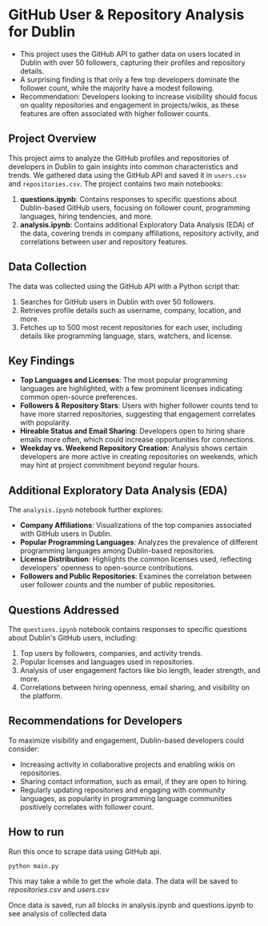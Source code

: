 # GitHub User & Repository Analysis for Dublin

- This project uses the GitHub API to gather data on users located in Dublin with over 50 followers, capturing their profiles and repository details.
- A surprising finding is that only a few top developers dominate the follower count, while the majority have a modest following.
- Recommendation: Developers looking to increase visibility should focus on quality repositories and engagement in projects/wikis, as these features are often associated with higher follower counts.

## Project Overview

This project aims to analyze the GitHub profiles and repositories of developers in Dublin to gain insights into common characteristics and trends. We gathered data using the GitHub API and saved it in `users.csv` and `repositories.csv`. The project contains two main notebooks:

1. **questions.ipynb**: Contains responses to specific questions about Dublin-based GitHub users, focusing on follower count, programming languages, hiring tendencies, and more.
2. **analysis.ipynb**: Contains additional Exploratory Data Analysis (EDA) of the data, covering trends in company affiliations, repository activity, and correlations between user and repository features.

## Data Collection

The data was collected using the GitHub API with a Python script that:
1. Searches for GitHub users in Dublin with over 50 followers.
2. Retrieves profile details such as username, company, location, and more.
3. Fetches up to 500 most recent repositories for each user, including details like programming language, stars, watchers, and license.

## Key Findings

- **Top Languages and Licenses**: The most popular programming languages are highlighted, with a few prominent licenses indicating common open-source preferences.
- **Followers & Repository Stars**: Users with higher follower counts tend to have more starred repositories, suggesting that engagement correlates with popularity.
- **Hireable Status and Email Sharing**: Developers open to hiring share emails more often, which could increase opportunities for connections.
- **Weekday vs. Weekend Repository Creation**: Analysis shows certain developers are more active in creating repositories on weekends, which may hint at project commitment beyond regular hours.

## Additional Exploratory Data Analysis (EDA)

The `analysis.ipynb` notebook further explores:
- **Company Affiliations**: Visualizations of the top companies associated with GitHub users in Dublin.
- **Popular Programming Languages**: Analyzes the prevalence of different programming languages among Dublin-based repositories.
- **License Distribution**: Highlights the common licenses used, reflecting developers' openness to open-source contributions.
- **Followers and Public Repositories**: Examines the correlation between user follower counts and the number of public repositories.

## Questions Addressed

The `questions.ipynb` notebook contains responses to specific questions about Dublin's GitHub users, including:
1. Top users by followers, companies, and activity trends.
2. Popular licenses and languages used in repositories.
3. Analysis of user engagement factors like bio length, leader strength, and more.
4. Correlations between hiring openness, email sharing, and visibility on the platform.

## Recommendations for Developers

To maximize visibility and engagement, Dublin-based developers could consider:
- Increasing activity in collaborative projects and enabling wikis on repositories.
- Sharing contact information, such as email, if they are open to hiring.
- Regularly updating repositories and engaging with community languages, as popularity in programming language communities positively correlates with follower count.

## How to run

Run this once to scrape data using GitHub api.  

```
python main.py
```

This may take a while to get the whole data.  The data will be saved to *repositories.csv* and *users.csv*

Once data is saved, run all blocks in analysis.ipynb and questions.ipynb to see analysis of collected data